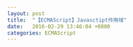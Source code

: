```yaml
---
layout: post
title:  "【ECMAScript】Javasctipt作用域"
date:   2016-02-29 13:46:04 +0800
categories: ECMAScript
---
```

